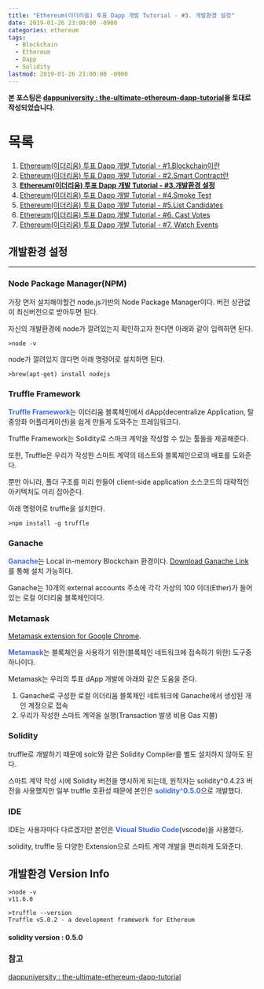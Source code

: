 ```yaml
---
title: "Ethereum(이더리움) 투표 Dapp 개발 Tutorial - #3. 개발환경 설정"
date: 2019-01-26 23:00:00 -0900
categories: ethereum
tags: 
  - Blockchain
  - Ethereum
  - Dapp
  - Solidity
lastmod: 2019-01-26 23:00:00 -0900
---
```


**본 포스팅은 [dappuniversity : the-ultimate-ethereum-dapp-tutorial](http://www.dappuniversity.com/articles/the-ultimate-ethereum-dapp-tutorial)을 토대로 작성되었습니다.**

# 목록

1. [Ethereum(이더리움) 투표 Dapp 개발 Tutorial - #1.Blockchain이란](https://choi3897.github.io/ethereum/ethereum-dapp-1/#)
2. [Ethereum(이더리움) 투표 Dapp 개발 Tutorial - #2.Smart Contract란](https://choi3897.github.io/ethereum/ethereum-dapp-2/#)
3. [**Ethereum(이더리움) 투표 Dapp 개발 Tutorial - #3.개발환경 설정**](https://choi3897.github.io/ethereum/ethereum-dapp-3/#)
4. [Ethereum(이더리움) 투표 Dapp 개발 Tutorial - #4.Smoke Test](https://choi3897.github.io/ethereum/ethereum-dapp-4/#)
5. [Ethereum(이더리움) 투표 Dapp 개발 Tutorial - #5.List Candidates](https://choi3897.github.io/ethereum/ethereum-dapp-5/#)
6. [Ethereum(이더리움) 투표 Dapp 개발 Tutorial - #6. Cast Votes](https://choi3897.github.io/ethereum/ethereum-dapp-6/#)
7. [Ethereum(이더리움) 투표 Dapp 개발 Tutorial - #7. Watch Events](https://choi3897.github.io/ethereum/ethereum-dapp-7/#)

## 개발환경 설정

---

### Node Package Manager(NPM)

가장 먼저 설치해야할건 node.js기반의 Node Package Manager이다. 버전 상관없이 최신버전으로 받아두면 된다.

자신의 개발환경에 node가 깔려있는지 확인하고자 한다면 아래와 같이 입력하면 된다.

```shell
>node -v
```

node가 깔려있지 않다면 아래 명령어로 설치하면 된다.

```shell
>brew(apt-get) install nodejs
```

### Truffle Framework

<span style="color:#4169E1">**Truffle Framework**</span>는 이더리움 블록체인에서 dApp(decentralize Application, 탈중앙화 어플리케이션)을 쉽게 만들게 도와주는 프레임워크다.

Truffle Framework는 Solidity로 스마크 계약을 작성할 수 있는 툴들을 제공해준다.

또한, Truffle은 우리가 작성한 스마트 계약의 테스트와 블록체인으로의 배포를 도와준다. 

뿐만 아니라, 폴더 구조를 미리 만들어 client-side application 소스코드의 대략적인 아키텍처도 미리 잡아준다.

아래 명령어로 truffle을 설치한다.

```shell
>npm install -g truffle
```

### Ganache

<span style="color:#4169E1">**Ganache**</span>는 Local in-memory Blockchain 환경이다. [Download Ganache Link](https://truffleframework.com/ganache) 를 통해 설치 가능하다.

Ganache는 10개의 external accounts 주소에 각각 가상의 100 이더(Ether)가 들어있는 로컬 이더리움 블록체인이다.

### Metamask

[Metamask extension for Google Chrome](https://chrome.google.com/webstore/detail/metamask/nkbihfbeogaeaoehlefnkodbefgpgknn?hl=en).

<span style="color:#4169E1">**Metamask**</span>는 블록체인을 사용하기 위한(블록체인 네트워크에 접속하기 위한) 도구중 하나이다.

Metamask는 우리의 투표 dApp 개발에 아래와 같은 도움을 준다.

1) Ganache로 구성한 로컬 이더리움 블록체인 네트워크에 Ganache에서 생성된 개인 계정으로 접속
2) 우리가 작성한 스마트 계약을 실행(Transaction 발생 비용 Gas 지불)

### Solidity

truffle로 개발하기 때문에 solc와 같은 Solidity Compiler를 별도 설치하지 않아도 된다.

스마트 계약 작성 시에 Solidity 버전을 명시하게 되는데, 원작자는 solidity^0.4.23 버전을 사용했지만 일부 truffle 호환성 때문에 본인은 <span style="color:#4169E1">**solidity^0.5.0**</span>으로 개발했다.

### IDE

IDE는 사용자마다 다르겠지만 본인은 <span style="color:#4169E1">**Visual Studio Code**</span>(vscode)을 사용했다.

solidity, truffle 등 다양한 Extension으로 스마트 계약 개발을 편리하게 도와준다.

## 개발환경 Version Info

```shell
>node -v
v11.6.0

>truffle --version
Truffle v5.0.2 - a development framework for Ethereum
```

#### solidity version : 0.5.0

### 참고

[dappuniversity : the-ultimate-ethereum-dapp-tutorial](http://www.dappuniversity.com/articles/the-ultimate-ethereum-dapp-tutorial)
